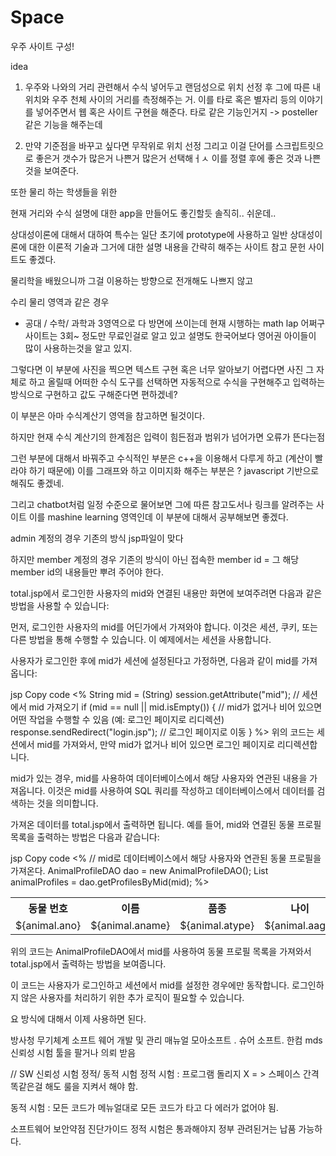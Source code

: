 # Space
우주 사이트 구성!

idea
1. 우주와 나와의 거리 관련해서 수식 넣어두고 랜덤성으로 위치 선정 후 
그에 따른 내 위치와 우주 천체 사이의 거리를 측정해주는 거.
이를 타로 혹은 별자리 등의 이야기를 넣어주면서 웹 혹은 사이트 구현을 해준다.
타로 같은 기능인거지 -> posteller 같은 기능을 해주는데 

2. 만약 기준점을 바꾸고 싶다면 무작위로 위치 선정 
그리고 이걸 단어를 스크립트릿으로 좋은거 갯수가 많은거  나쁜거 많은거 선택해ㅓㅅ
이를 정렬 후에 좋은 것과 나쁜것을 보여준다.

또한 물리 하는 학생들을 위한 

현재 거리와 수식 설명에 대한 app을 만들어도 좋긴할듯
솔직히.. 쉬운데.. 

상대성이론에 대해서 대하여 특수는 일단 초기에 prototype에 사용하고
일반 상대성이론에 대한 이론적 기술과 그거에 대한 설명 내용을 간략히 
해주는 사이트 참고 문헌 사이트도 좋겠다.

물리학을 배웠으니까 그걸 이용하는 방향으로 전개해도 나쁘지 않고

수리 물리 영역과 같은 경우 
- 공대 / 수학/ 과학과  3영역으로 다 방면에 쓰이는데
현재 시행하는 math lap 어쩌구 사이트는 3회~ 정도만 무료인걸로 알고 있고 
설명도 한국어보다 영어권 아이들이 많이 사용하는것을 알고 있지.

그렇다면 이 부분에 사진을 찍으면 텍스트 구현 혹은 너무 알아보기 어렵다면 사진 그 자체로 하고 
올릴때 어떠한 수식 도구를 선택하면 자동적으로 수식을 구현해주고 입력하는 방식으로 구현하고
값도 구해준다면 편하겠네?

이 부분은 아마 수식계산기 영역을 참고하면 될것이다.

하지만 현재 수식 계산기의 한계점은 
입력이 힘든점과
범위가 넘어가면 오류가 뜬다는점

그런 부분에 대해서 바꿔주고 
수식적인 부분은 c++을 이용해서 다루게 하고 (계산이 빨라야 하기 때문에)
이를 그래프와 하고 이미지화 해주는 부분은 ?
javascript 기반으로 해줘도 좋겠네.

그리고 chatbot처럼 일정 수준으로 물어보면 그에 따른 참고도서나 링크를 알려주는 사이트
이를 mashine learning 영역인데 이 부분에 대해서 공부해보면 좋겠다.



admin 계정의 경우 기존의 방식 jsp파일이 맞다 

하지만 member 계정의 경우 기존의 방식이 아닌
접속한 member id = 그 해당 member id의 내용들만 뿌려 주어야 한다. 



total.jsp에서 로그인한 사용자의 mid와 연결된 내용만 화면에 보여주려면 다음과 같은 방법을 사용할 수 있습니다:

먼저, 로그인한 사용자의 mid를 어딘가에서 가져와야 합니다. 이것은 세션, 쿠키, 또는 다른 방법을 통해 수행할 수 있습니다. 이 예제에서는 세션을 사용합니다.

사용자가 로그인한 후에 mid가 세션에 설정된다고 가정하면, 다음과 같이 mid를 가져옵니다:

jsp
Copy code
<%
    String mid = (String) session.getAttribute("mid"); // 세션에서 mid 가져오기
    if (mid == null || mid.isEmpty()) {
        // mid가 없거나 비어 있으면 어떤 작업을 수행할 수 있음 (예: 로그인 페이지로 리디렉션)
        response.sendRedirect("login.jsp"); // 로그인 페이지로 이동
    }
%>
위의 코드는 세션에서 mid를 가져와서, 만약 mid가 없거나 비어 있으면 로그인 페이지로 리디렉션합니다.

mid가 있는 경우, mid를 사용하여 데이터베이스에서 해당 사용자와 연관된 내용을 가져옵니다. 이것은 mid를 사용하여 SQL 쿼리를 작성하고 데이터베이스에서 데이터를 검색하는 것을 의미합니다.

가져온 데이터를 total.jsp에서 출력하면 됩니다. 예를 들어, mid와 연결된 동물 프로필 목록을 출력하는 방법은 다음과 같습니다:

jsp
Copy code
<%
    // mid로 데이터베이스에서 해당 사용자와 연관된 동물 프로필을 가져온다.
    AnimalProfileDAO dao = new AnimalProfileDAO();
    List<AnimalProfileVO> animalProfiles = dao.getProfilesByMid(mid);
%>

<!-- 동물 프로필 목록을 출력 -->
<table>
    <tr>
        <th>동물 번호</th>
        <th>이름</th>
        <th>품종</th>
        <th>나이</th>
        <th>성별</th>
    </tr>
    <c:forEach var="animal" items="${animalProfiles}">
        <tr>
            <td>${animal.ano}</td>
            <td>${animal.aname}</td>
            <td>${animal.atype}</td>
            <td>${animal.aage}</td>
            <td>${animal.agender}</td>
        </tr>
    </c:forEach>
</table>
위의 코드는 AnimalProfileDAO에서 mid를 사용하여 동물 프로필 목록을 가져와서 total.jsp에서 출력하는 방법을 보여줍니다.

이 코드는 사용자가 로그인하고 세션에서 mid를 설정한 경우에만 동작합니다. 로그인하지 않은 사용자를 처리하기 위한 추가 로직이 필요할 수 있습니다.


 요 방식에 대해서 이제 사용하면 된다.


방사청 무기체계 소프트 웨어 개발 및 관리 매뉴얼
모아소프트 . 슈어 소프트. 한컴 mds  신뢰성 시험 툴을 팔거나 의뢰 받음

// SW 신뢰성 시험 정적/ 동적 시험
정적 시험 : 프로그램 돌리지 X = > 스페이스 간격 똑같은걸 해도 룰을 지켜서 해야 함.

동적 시험 : 모든 코드가 메뉴얼대로 모든 코드가 타고 다 에러가 없어야 됨.

소프트웨어 보안약점 진단가이드
정적 시험은 통과해야지 정부 관려된거는 납품 가능하다.


